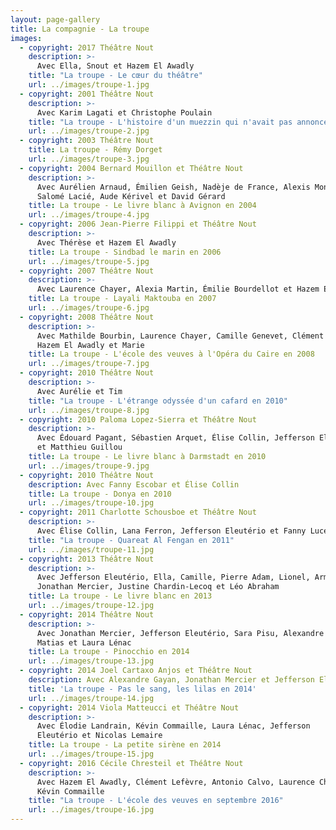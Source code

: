 ```yaml
---
layout: page-gallery
title: La compagnie - La troupe
images:
  - copyright: 2017 Théâtre Nout
    description: >-
      Avec Ella, Snout et Hazem El Awadly
    title: "La troupe - Le cœur du théâtre"
    url: ../images/troupe-1.jpg
  - copyright: 2001 Théâtre Nout
    description: >-
      Avec Karim Lagati et Christophe Poulain
    title: "La troupe - L'histoire d'un muezzin qui n'avait pas annoncé l'aube en Tunisie en 2001"
    url: ../images/troupe-2.jpg
  - copyright: 2003 Théâtre Nout
    title: La troupe - Rémy Dorget
    url: ../images/troupe-3.jpg
  - copyright: 2004 Bernard Mouillon et Théâtre Nout
    description: >-
      Avec Aurélien Arnaud, Émilien Geish, Nadèje de France, Alexis Monceaux,
      Salomé Lacié, Aude Kérivel et David Gérard
    title: La troupe - Le livre blanc à Avignon en 2004
    url: ../images/troupe-4.jpg
  - copyright: 2006 Jean-Pierre Filippi et Théâtre Nout
    description: >-
      Avec Thérèse et Hazem El Awadly
    title: La troupe - Sindbad le marin en 2006
    url: ../images/troupe-5.jpg
  - copyright: 2007 Théâtre Nout
    description: >-
      Avec Laurence Chayer, Alexia Martin, Émilie Bourdellot et Hazem El Awadly
    title: La troupe - Layali Maktouba en 2007
    url: ../images/troupe-6.jpg
  - copyright: 2008 Théâtre Nout
    description: >-
      Avec Mathilde Bourbin, Laurence Chayer, Camille Genevet, Clément Peretjatko,
      Hazem El Awadly et Marie
    title: La troupe - L'école des veuves à l'Opéra du Caire en 2008
    url: ../images/troupe-7.jpg
  - copyright: 2010 Théâtre Nout
    description: >-
      Avec Aurélie et Tim
    title: "La troupe - L'étrange odyssée d'un cafard en 2010"
    url: ../images/troupe-8.jpg
  - copyright: 2010 Paloma Lopez-Sierra et Théâtre Nout
    description: >-
      Avec Édouard Pagant, Sébastien Arquet, Élise Collin, Jefferson Eleutério
      et Matthieu Guillou
    title: La troupe - Le livre blanc à Darmstadt en 2010
    url: ../images/troupe-9.jpg
  - copyright: 2010 Théâtre Nout
    description: Avec Fanny Escobar et Élise Collin
    title: La troupe - Donya en 2010
    url: ../images/troupe-10.jpg
  - copyright: 2011 Charlotte Schousboe et Théâtre Nout
    description: >-
      Avec Élise Collin, Lana Ferron, Jefferson Eleutério et Fanny Lucet
    title: "La troupe - Quareat Al Fengan en 2011"
    url: ../images/troupe-11.jpg
  - copyright: 2013 Théâtre Nout
    description: >-
      Avec Jefferson Eleutério, Ella, Camille, Pierre Adam, Lionel, Armand, Snout,
      Jonathan Mercier, Justine Chardin-Lecoq et Léo Abraham
    title: La troupe - Le livre blanc en 2013
    url: ../images/troupe-12.jpg
  - copyright: 2014 Théâtre Nout
    description: >-
      Avec Jonathan Mercier, Jefferson Eleutério, Sara Pisu, Alexandre Gayan,
      Matias et Laura Lénac
    title: La troupe - Pinocchio en 2014
    url: ../images/troupe-13.jpg
  - copyright: 2014 Joel Cartaxo Anjos et Théâtre Nout
    description: Avec Alexandre Gayan, Jonathan Mercier et Jefferson Eleutério
    title: 'La troupe - Pas le sang, les lilas en 2014'
    url: ../images/troupe-14.jpg
  - copyright: 2014 Viola Matteucci et Théâtre Nout
    description: >-
      Avec Élodie Landrain, Kévin Commaille, Laura Lénac, Jefferson
      Eleutério et Nicolas Lemaire
    title: La troupe - La petite sirène en 2014
    url: ../images/troupe-15.jpg
  - copyright: 2016 Cécile Chresteil et Théâtre Nout
    description: >-
      Avec Hazem El Awadly, Clément Lefèvre, Antonio Calvo, Laurence Chayer et
      Kévin Commaille
    title: "La troupe - L'école des veuves en septembre 2016"
    url: ../images/troupe-16.jpg
---
```

